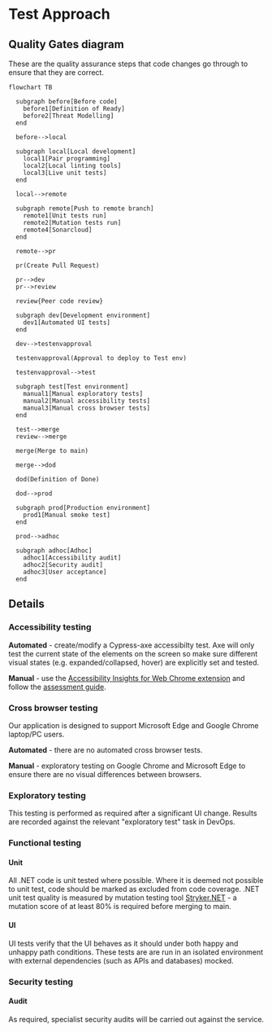 # Test Approach

## Quality Gates diagram

These are the quality assurance steps that code changes go through to ensure that they are correct.

```mermaid
flowchart TB

  subgraph before[Before code]
    before1[Definition of Ready]
    before2[Threat Modelling]
  end

  before-->local

  subgraph local[Local development]
    local1[Pair programming]
    local2[Local linting tools]
    local3[Live unit tests]
  end

  local-->remote

  subgraph remote[Push to remote branch]
    remote1[Unit tests run]
    remote2[Mutation tests run]
    remote4[Sonarcloud]
  end

  remote-->pr

  pr(Create Pull Request)

  pr-->dev
  pr-->review

  review{Peer code review}
  
  subgraph dev[Development environment]
    dev1[Automated UI tests]
  end

  dev-->testenvapproval
  
  testenvapproval(Approval to deploy to Test env)

  testenvapproval-->test

  subgraph test[Test environment]
    manual1[Manual exploratory tests]
    manual2[Manual accessibility tests]
    manual3[Manual cross browser tests]
  end

  test-->merge
  review-->merge

  merge(Merge to main)

  merge-->dod

  dod(Definition of Done)

  dod-->prod

  subgraph prod[Production environment]
    prod1[Manual smoke test]
  end

  prod-->adhoc

  subgraph adhoc[Adhoc]
    adhoc1[Accessibility audit]
    adhoc2[Security audit]
    adhoc3[User acceptance]
  end

```

## Details

### Accessibility testing

**Automated** - create/modify a Cypress-axe accessibilty test. Axe will only test the current state of the elements on the screen so make sure different visual states (e.g. expanded/collapsed, hover) are explicitly set and tested.

**Manual** - use the [Accessibility Insights for Web Chrome extension](https://accessibilityinsights.io/docs/web/overview/) and follow the [assessment guide](https://accessibilityinsights.io/docs/web/getstarted/assessment/).

### Cross browser testing

Our application is designed to support Microsoft Edge and Google Chrome laptop/PC users.

**Automated** - there are no automated cross browser tests.

**Manual** - exploratory testing on Google Chrome and Microsoft Edge to ensure there are no visual differences between browsers.

### Exploratory testing

This testing is performed as required after a significant UI change. Results are recorded against the relevant "exploratory test" task in DevOps.

### Functional testing

#### Unit

All .NET code is unit tested where possible. Where it is deemed not possible to unit test, code should be marked as excluded from code coverage.
.NET unit test quality is measured by mutation testing tool [Stryker.NET](https://stryker-mutator.io/docs/stryker-net/introduction/) - a mutation score of at least 80% is required before merging to main.

#### UI

UI tests verify that the UI behaves as it should under both happy and unhappy path conditions. These tests are are run in an isolated environment with external dependencies (such as APIs and databases) mocked.

### Security testing

#### Audit

As required, specialist security audits will be carried out against the service.
